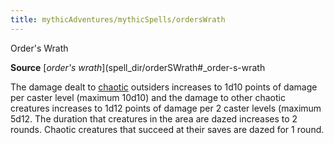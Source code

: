 ```yaml
---
title: mythicAdventures/mythicSpells/ordersWrath
---
```

Order's Wrath

**Source** [_order's wrath_](spell_dir/orderSWrath#_order-s-wrath

The damage dealt to [chaotic](monster_dir/creatureTypes#_chaotic-subtype) outsiders increases to 1d10 points of damage per caster level (maximum 10d10) and the damage to other chaotic creatures increases to 1d12 points of damage per 2 caster levels (maximum 5d12. The duration that creatures in the area are dazed increases to 2 rounds. Chaotic creatures that succeed at their saves are dazed for 1 round.

